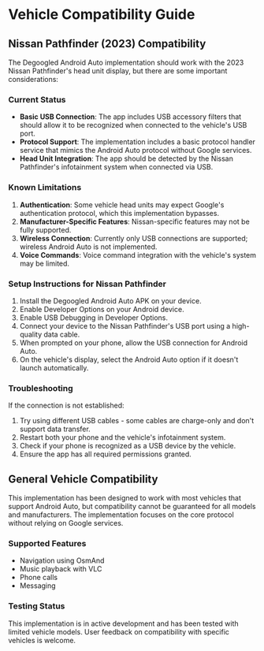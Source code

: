 # Vehicle Compatibility Guide

## Nissan Pathfinder (2023) Compatibility

The Degoogled Android Auto implementation should work with the 2023 Nissan Pathfinder's head unit display, but there are some important considerations:

### Current Status

- **Basic USB Connection**: The app includes USB accessory filters that should allow it to be recognized when connected to the vehicle's USB port.
- **Protocol Support**: The implementation includes a basic protocol handler service that mimics the Android Auto protocol without Google services.
- **Head Unit Integration**: The app should be detected by the Nissan Pathfinder's infotainment system when connected via USB.

### Known Limitations

1. **Authentication**: Some vehicle head units may expect Google's authentication protocol, which this implementation bypasses.
2. **Manufacturer-Specific Features**: Nissan-specific features may not be fully supported.
3. **Wireless Connection**: Currently only USB connections are supported; wireless Android Auto is not implemented.
4. **Voice Commands**: Voice command integration with the vehicle's system may be limited.

### Setup Instructions for Nissan Pathfinder

1. Install the Degoogled Android Auto APK on your device.
2. Enable Developer Options on your Android device.
3. Enable USB Debugging in Developer Options.
4. Connect your device to the Nissan Pathfinder's USB port using a high-quality data cable.
5. When prompted on your phone, allow the USB connection for Android Auto.
6. On the vehicle's display, select the Android Auto option if it doesn't launch automatically.

### Troubleshooting

If the connection is not established:

1. Try using different USB cables - some cables are charge-only and don't support data transfer.
2. Restart both your phone and the vehicle's infotainment system.
3. Check if your phone is recognized as a USB device by the vehicle.
4. Ensure the app has all required permissions granted.

## General Vehicle Compatibility

This implementation has been designed to work with most vehicles that support Android Auto, but compatibility cannot be guaranteed for all models and manufacturers. The implementation focuses on the core protocol without relying on Google services.

### Supported Features

- Navigation using OsmAnd
- Music playback with VLC
- Phone calls
- Messaging

### Testing Status

This implementation is in active development and has been tested with limited vehicle models. User feedback on compatibility with specific vehicles is welcome.